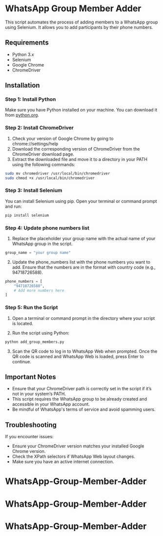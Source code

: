 # WhatsApp Group Member Adder

This script automates the process of adding members to a WhatsApp group using Selenium. It allows you to add participants by their phone numbers.

## Requirements

- Python 3.x
- Selenium
- Google Chrome
- ChromeDriver

## Installation

### Step 1: Install Python

Make sure you have Python installed on your machine. You can download it from [python.org](https://www.python.org/downloads/).
### Step 2: Install ChromeDriver
1. Check your version of Google Chrome by going to chrome://settings/help
2. Download the corresponding version of ChromeDriver from the ChromeDriver download page.
3. Extract the downloaded file and move it to a directory in your PATH using the following commands:
```bash
sudo mv chromedriver /usr/local/bin/chromedriver
sudo chmod +x /usr/local/bin/chromedriver
```
### Step 3: Install Selenium

You can install Selenium using pip. Open your terminal or command prompt and run:

```bash
pip install selenium
```
### Step 4: Update phone numbers list
1. Replace the placeholder your group name with the actual name of your WhatsApp group in the script.
```python
group_name = "your group name"
```
2. Update the phone_numbers list with the phone numbers you want to add. Ensure that the numbers are in the format with country code (e.g., 94718726588).
```python
phone_numbers = [
    "94718726588",
    # Add more numbers here
]

```
### Step 5: Run the Script

1. Open a terminal or command prompt in the directory where your script is located.

2. Run the script using Python:
```bash
python add_group_members.py
```
3. Scan the QR code to log in to WhatsApp Web when prompted. Once the QR code is scanned and WhatsApp Web is loaded, press Enter to continue.

## Important Notes

- Ensure that your ChromeDriver path is correctly set in the script if it’s not in your system’s PATH.
- This script requires the WhatsApp group to be already created and accessible in your WhatsApp account.
- Be mindful of WhatsApp's terms of service and avoid spamming users.

## Troubleshooting

If you encounter issues:

- Ensure your ChromeDriver version matches your installed Google Chrome version.
- Check the XPath selectors if WhatsApp Web layout changes.
- Make sure you have an active internet connection.


# WhatsApp-Group-Member-Adder
# WhatsApp-Group-Member-Adder
# WhatsApp-Group-Member-Adder
